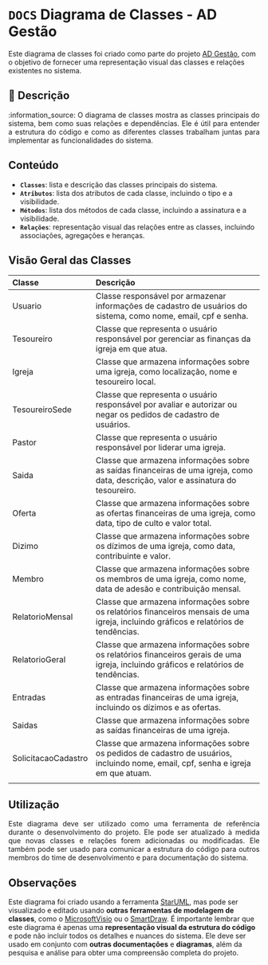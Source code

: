 # `DOCS` Diagrama de Classes - AD Gestão

Este diagrama de classes foi criado como parte do projeto [AD Gestão][adgestao], com o objetivo de fornecer uma representação visual das classes e relações existentes no sistema.

## 📃 Descrição
<p align=justify> :information_source: O diagrama de classes mostra as classes principais do sistema, bem como suas relações e dependências. Ele é útil para entender a estrutura do código e como as diferentes classes trabalham juntas para implementar as funcionalidades do sistema. </p>

## Conteúdo
* **`Classes`**: lista e descrição das classes principais do sistema.
* **`Atributos`**: lista dos atributos de cada classe, incluindo o tipo e a visibilidade.
* **`Métodos`**: lista dos métodos de cada classe, incluindo a assinatura e a visibilidade.
* **`Relações`**: representação visual das relações entre as classes, incluindo associações, agregações e heranças.

## Visão Geral das Classes

| Classe              	| Descrição                                                                                                                             	|
|:---------------------	|:---------------------------------------------------------------------------------------------------------------------------------------	|
| Usuario             	| Classe responsável por armazenar informações de cadastro de usuários do sistema, como nome, email, cpf e senha.                       	|
| Tesoureiro          	| Classe que representa o usuário responsável por gerenciar as finanças da igreja em que atua.                                          	|
| Igreja              	| Classe que armazena informações sobre uma igreja, como localização, nome e tesoureiro local.                                          	|
| TesoureiroSede      	| Classe que representa o usuário responsável por avaliar e autorizar ou negar os pedidos de cadastro de usuários.                      	|
| Pastor              	| Classe que representa o usuário responsável por liderar uma igreja.                                                                   	|
| Saida               	| Classe que armazena informações sobre as saídas financeiras de uma igreja, como data, descrição, valor e assinatura do tesoureiro.    	|
| Oferta              	| Classe que armazena informações sobre as ofertas financeiras de uma igreja, como data, tipo de culto e valor total.                   	|
| Dizimo              	| Classe que armazena informações sobre os dízimos de uma igreja, como data, contribuinte e valor.                                      	|
| Membro              	| Classe que armazena informações sobre os membros de uma igreja, como nome, data de adesão e contribuição mensal.                      	|
| RelatorioMensal     	| Classe que armazena informações sobre os relatórios financeiros mensais de uma igreja, incluindo gráficos e relatórios de tendências. 	|
| RelatorioGeral      	| Classe que armazena informações sobre os relatórios financeiros gerais de uma igreja, incluindo gráficos e relatórios de tendências.  	|
| Entradas            	| Classe que armazena informações sobre as entradas financeiras de uma igreja, incluindo os dízimos e as ofertas.                       	|
| Saidas              	| Classe que armazena informações sobre as saídas financeiras de uma igreja.                                                            	|
| SolicitacaoCadastro 	| Classe que armazena informações sobre os pedidos de cadastro de usuários, incluindo nome, email, cpf, senha e igreja em que atuam.    	|
|                     	|                                                                                                                                       	|

## Utilização
<p align=justify> Este diagrama deve ser utilizado como uma ferramenta de referência durante o desenvolvimento do projeto. Ele pode ser atualizado à medida que novas classes e relações forem adicionadas ou modificadas. Ele também pode ser usado para comunicar a estrutura do código para outros membros do time de desenvolvimento e para documentação do sistema.<p>

## Observações
Este diagrama foi criado usando a ferramenta [StarUML][StarUML], mas pode ser visualizado e editado usando **outras ferramentas de modelagem de classes**, como o [MicrosoftVisio][MicrosoftVisio] ou o [SmartDraw][SmartDraw]. É importante lembrar que este diagrama é apenas uma **representação visual da estrutura do código** e pode não incluir todos os detalhes e nuances do sistema. Ele deve ser usado em conjunto com **outras documentações** e **diagramas**, além da pesquisa e análise para obter uma compreensão completa do projeto.

[adgestao]: https://github.com/maiconrp/adgestao
[StarUML]: http://staruml.io/
[MicrosoftVisio]: https://products.office.com/en-us/visio/flowchart-software
[SmartDraw]: https://www.smartdraw.com/class-diagram/
